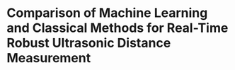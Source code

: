 # Comparison of Machine Learning and Classical Methods for Real-Time Robust Ultrasonic Distance Measurement 
